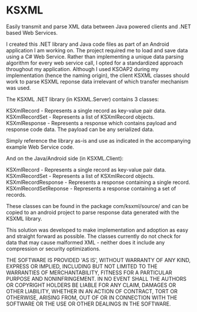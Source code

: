 KSXML
=====

Easily transmit and parse XML data between Java powered clients and .NET based Web Services.

I created this .NET library and Java code files as part of an Android application I am working on. The project required me to load and save data using a C# Web Service. Rather than implementing a unique data parsing algorithm for every web service call, I opted for a standardized approach throughout my application. Although I used KSOAP2 during my implementation (hence the naming origin), the client KSXML classes should work to parse KSXML reponse data irrelevant of which transfer mechanism was used.

The KSXML .NET library (in KSXML.Server) contains 3 classes:

KSXmlRecord - Represents a single record as key-value pair data.
KSXmlRecordSet - Represents a list of KSXmlRecord objects.
KSXmlResponse - Represents a response which contains payload and response code data. The payload can be any serialized data.

Simply reference the library as-is and use as indicated in the accompanying example Web Service code.

And on the Java/Android side (in KSXML.Client):

KSXmlRecord - Represents a single record as key-value pair data.
KSXmlRecordSet - Represents a list of KSXmlRecord objects.
KSXmlRecordResponse - Represents a response containing a single record.
KSXmlRecordSetReponse - Represents a response containing a set of records.

These classes can be found in the package com/ksxml/source/ and can be copied to an android project to parse response data generated with the KSXML library.

This solution was developed to make implementation and adoption as easy and straight forward as possible. The classes currently do not check for data that may cause malformed XML - neither does it include any compression or security optimizations.


THE SOFTWARE IS PROVIDED 'AS IS', WITHOUT WARRANTY OF ANY KIND, EXPRESS OR IMPLIED, INCLUDING BUT NOT LIMITED TO THE WARRANTIES OF MERCHANTABILITY, FITNESS FOR A PARTICULAR PURPOSE AND NONINFRINGEMENT. IN NO EVENT SHALL THE AUTHORS OR COPYRIGHT HOLDERS BE LIABLE FOR ANY CLAIM, DAMAGES OR OTHER LIABILITY, WHETHER IN AN ACTION OF CONTRACT, TORT OR OTHERWISE, ARISING FROM, OUT OF OR IN CONNECTION WITH THE SOFTWARE OR THE USE OR OTHER DEALINGS IN THE SOFTWARE.
